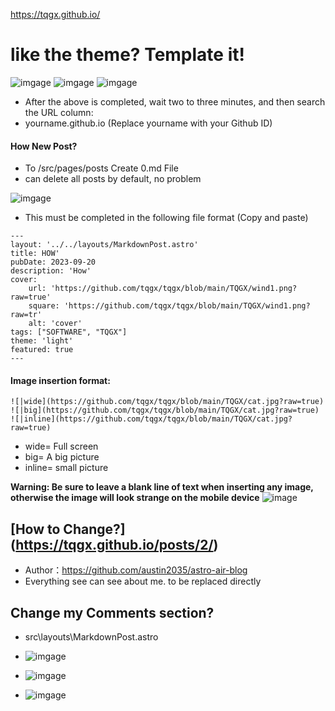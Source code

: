 https://tqgx.github.io/

# like the theme?  Template it!
![imgage](https://github.com/tqgx/tqgx/blob/main/TQGX/fork1.png?raw=true)
![imgage](https://github.com/tqgx/tqgx/blob/main/TQGX/fork2.png?raw=true)
![imgage](https://github.com/tqgx/tqgx/blob/main/TQGX/fork3.png?raw=true)

- After the above is completed, wait two to three minutes, and then search the URL column:
- yourname.github.io  (Replace yourname with your Github ID)
  
#### How New Post?
- To  /src/pages/posts Create 0.md File
-  can delete all posts by default, no problem


 ![imgage](https://github.com/tqgx/tqgx/blob/main/TQGX/fork4.png?raw=true)
 
-  This must be completed in the following file format (Copy and paste)
```
---
layout: '../../layouts/MarkdownPost.astro'
title: HOW'
pubDate: 2023-09-20
description: 'How'
cover:
    url: 'https://github.com/tqgx/tqgx/blob/main/TQGX/wind1.png?raw=true'
    square: 'https://github.com/tqgx/tqgx/blob/main/TQGX/wind1.png?raw=tr'
    alt: 'cover'
tags: ["SOFTWARE", "TQGX"] 
theme: 'light'
featured: true
---
```

####  Image insertion format:
```
![|wide](https://github.com/tqgx/tqgx/blob/main/TQGX/cat.jpg?raw=true)
![|big](https://github.com/tqgx/tqgx/blob/main/TQGX/cat.jpg?raw=true)
![|inline](https://github.com/tqgx/tqgx/blob/main/TQGX/cat.jpg?raw=true)
```
- wide= Full screen
- big= A big picture
- inline= small picture

__Warning: Be sure to leave a blank line of text when inserting any image, otherwise the image will look strange on the mobile device__ 
![image](https://github.com/tqgx/tqgx/blob/main/TQGX/qqwe.png?raw=true)


## [How to Change?] (https://tqgx.github.io/posts/2/)

- Author：https://github.com/austin2035/astro-air-blog
- Everything see can see about me. to  be replaced directly

## Change my Comments section?
-  src\layouts\MarkdownPost.astro
 
- ![imgage](https://github.com/tqgx/tqgx/blob/main/TQGX/fork5.png?raw=true)

 - ![imgage](https://github.com/tqgx/tqgx/blob/main/TQGX/fork6.png?raw=true)
 
 - ![imgage](https://github.com/tqgx/tqgx/blob/main/TQGX/fork7.png?raw=true)
